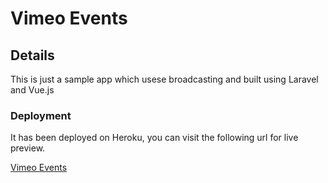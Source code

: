 # Vimeo Events

## Details

This is just a sample app which usese broadcasting and built using Laravel and Vue.js

### Deployment

It has been deployed on Heroku, you can visit the following url for live preview.

[Vimeo Events](https://vimeo-events.herokuapp.com/)
